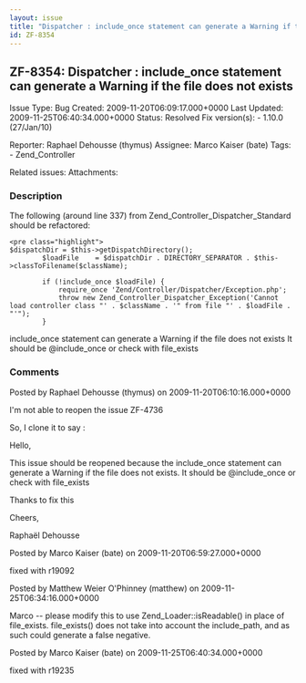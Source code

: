 ```yaml
---
layout: issue
title: "Dispatcher : include_once statement can generate a Warning if the file does not exists"
id: ZF-8354
---
```


ZF-8354: Dispatcher : include\_once statement can generate a Warning if the file does not exists
------------------------------------------------------------------------------------------------

 Issue Type: Bug Created: 2009-11-20T06:09:17.000+0000 Last Updated: 2009-11-25T06:40:34.000+0000 Status: Resolved Fix version(s): - 1.10.0 (27/Jan/10)
 
 Reporter:  Raphael Dehousse (thymus)  Assignee:  Marco Kaiser (bate)  Tags: - Zend\_Controller
 
 Related issues: 
 Attachments: 
### Description

The following (around line 337) from Zend\_Controller\_Dispatcher\_Standard should be refactored:

 
    <pre class="highlight">
    $dispatchDir = $this->getDispatchDirectory();
            $loadFile    = $dispatchDir . DIRECTORY_SEPARATOR . $this->classToFilename($className);
    
            if (!include_once $loadFile) {
                require_once 'Zend/Controller/Dispatcher/Exception.php';
                throw new Zend_Controller_Dispatcher_Exception('Cannot load controller class "' . $className . '" from file "' . $loadFile . "'");
            }


include\_once statement can generate a Warning if the file does not exists It should be @include\_once or check with file\_exists

 

 

### Comments

Posted by Raphael Dehousse (thymus) on 2009-11-20T06:10:16.000+0000

I'm not able to reopen the issue ZF-4736

So, I clone it to say :

Hello,

This issue should be reopened because the include\_once statement can generate a Warning if the file does not exists. It should be @include\_once or check with file\_exists

Thanks to fix this

Cheers,

Raphaël Dehousse

 

 

Posted by Marco Kaiser (bate) on 2009-11-20T06:59:27.000+0000

fixed with r19092

 

 

Posted by Matthew Weier O'Phinney (matthew) on 2009-11-25T06:34:16.000+0000

Marco -- please modify this to use Zend\_Loader::isReadable() in place of file\_exists. file\_exists() does not take into account the include\_path, and as such could generate a false negative.

 

 

Posted by Marco Kaiser (bate) on 2009-11-25T06:40:34.000+0000

fixed with r19235

 

 
